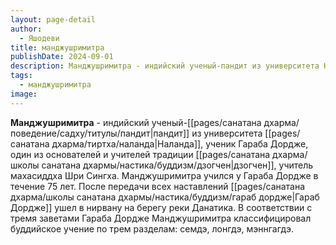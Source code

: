 ```yaml
---
layout: page-detail
author:
  - Яшодеви
title: манджушримитра
publishDate: 2024-09-01
description: Манджушримитра - индийский ученый-пандит из университета Наланда, ученик Гараба Дордже, один из основателей и учителей традиции дзогчен, учитель махасиддха Шри Сингха. Манджушримитра учился у Гараба Дордже в течение 75 лет. После передачи всех наставлений Гараб Дордже ушел в нирвану на берегу реки Данатика. В соответствии с тремя заветами Гараба Дордже Манджушримитра классифицировал буддийское учение по трем разделам семдэ, лонгдэ, мэннгагдэ.
tags:
  - манджушримитра
image:
---
```

**Манджушримитра** - индийский ученый-[[pages/санатана дхарма/поведение/садху/титулы/пандит|пандит]] из университета [[pages/санатана дхарма/тиртха/наланда|Наланда]], ученик Гараба Дордже, один из основателей и учителей традиции [[pages/санатана дхарма/школы санатана дхармы/настика/буддизм/дзогчен|дзогчен]], учитель махасиддха Шри Сингха. Манджушримитра учился у Гараба Дордже в течение 75 лет. После передачи всех наставлений [[pages/санатана дхарма/школы санатана дхармы/настика/буддизм/гараб дордже|Гараб Дордже]] ушел в нирвану на берегу реки Данатика. В соответствии с тремя заветами Гараба Дордже Манджушримитра классифицировал буддийское учение по трем разделам: семдэ, лонгдэ, мэннгагдэ.


